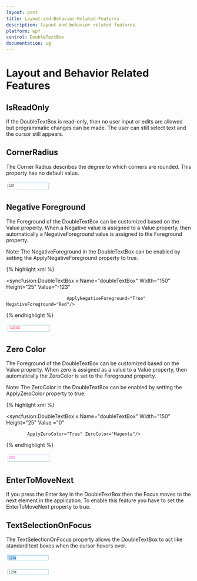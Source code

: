 ```yaml
---
layout: post
title: Layout-and-Behavior-Related-Features
description: layout and behavior related features
platform: wpf
control: DoubleTextBox 
documentation: ug
---
```


# Layout and Behavior Related Features

## IsReadOnly

If the DoubleTextBox is read-only, then no user input or edits are allowed but programmatic changes can be made. The user can still select text and the cursor still appears.

## CornerRadius

The Corner Radius describes the degree to which corners are rounded. This property has no default value.



![](Layout-and-Behavior-Related-Features_images/Layout-and-Behavior-Related-Features_img1.png)



## Negative Foreground

The Foreground of the DoubleTextBox can be customized based on the Value property. When a Negative value is assigned to a Value property, then automatically a NegativeForeground value is assigned to the Foreground property.

Note: The NegativeForeground in the DoubleTextBox can be enabled by setting the ApplyNegativeForeground property to true.


{% highlight xml %}



<syncfusion:DoubleTextBox x:Name="doubleTextBox" Width="150" Height="25" Value="-123" 

                           ApplyNegativeForeground="True" NegativeForeground="Red"/>

{% endhighlight %}

![](Layout-and-Behavior-Related-Features_images/Layout-and-Behavior-Related-Features_img2.png)



## Zero Color

The Foreground of the DoubleTextBox can be customized based on the Value property. When zero is assigned as a value to a Value property, then automatically the ZeroColor is set to the Foreground property.

Note: The ZeroColor in the DoubleTextBox can be enabled by setting the ApplyZeroColor property to true.
 

{% highlight xml %}

<syncfusion:DoubleTextBox x:Name="doubleTextBox" Width="150" Height="25" Value ="0"

            ApplyZeroColor="True" ZeroColor="Magenta"/>

{% endhighlight %}

![](Layout-and-Behavior-Related-Features_images/Layout-and-Behavior-Related-Features_img3.png)



## EnterToMoveNext

If you press the Enter key in the DoubleTextBox then the Focus moves to the next element in the application. To enable this feature you have to set the EnterToMoveNext property to true.

## TextSelectionOnFocus

The TextSelectionOnFocus property allows the DoubleTextBox to act like standard text boxes when the cursor hovers over. 



![](Layout-and-Behavior-Related-Features_images/Layout-and-Behavior-Related-Features_img4.png)





![](Layout-and-Behavior-Related-Features_images/Layout-and-Behavior-Related-Features_img5.png)



